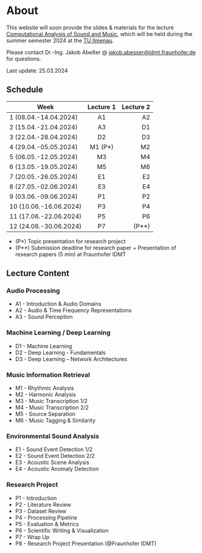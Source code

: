 # About

This website will soon provide the slides & materials for the lecture [Computational Analysis of Sound and Music](https://www.tu-ilmenau.de/modultafeln/?fnqall=201260), 
which will be held during the summer semester 2024 at the [TU Ilmenau](https://www.tu-ilmenau.de/).

Please contact Dr.-Ing. Jakob Abeßer @ <jakob.abesser@idmt.fraunhofer.de> for questions.

Last update: 25.03.2024

## Schedule

| Week                    | Lecture 1 | Lecture 2 | 
|-------------------------|:---------:|----------:|
| 1  (08.04.-14.04.2024)  |    A1     |        A2 |
| 2  (15.04.-21.04.2024)  |    A3     |        D1 |
| 3  (22.04.-28.04.2024)  |    D2     |        D3 |
| 4  (29.04.-05.05.2024)  | M1 (P*)  |        M2 |
| 5  (06.05.-12.05.2024)  |    M3     |        M4 |
| 6  (13.05.-19.05.2024)  |    M5     |        M6 |
| 7  (20.05.-26.05.2024)  |    E1     |        E2 |
| 8  (27.05.-02.06.2024)  |    E3     |        E4 |
| 9  (03.06.-09.06.2024)  |    P1     |        P2 |
| 10  (10.06.-16.06.2024) |    P3     |        P4 |
| 11  (17.06.-22.06.2024) |    P5     |        P6 |
| 12  (24.06.-30.06.2024) |    P7     |    (P**) |

- (P*) Topic presentation for research project
- (P**) Submission deadline for research paper + Presentation of research papers (5 min) at Fraunhofer IDMT

## Lecture Content

### Audio Processing

- A1 - Introduction & Audio Domains
- A2 - Audio & Time Frequency Representations
- A3 - Sound Perception

### Machine Learning / Deep Learning

- D1 - Machine Learning
- D2 - Deep Learning - Fundamentals
- D3 - Deep Learning – Network Architectures

### Music Information Retrieval

- M1 - Rhythmic Analysis
- M2 - Harmonic Analysis
- M3 - Music Transcription 1/2
- M4 - Music Transcription 2/2
- M5 - Source Separation
- M6 - Music Tagging & Similarity

### Environmental Sound Analysis

- E1 - Sound Event Detection 1/2
- E2 - Sound Event Detection 2/2
- E3 - Acoustic Scene Analysis
- E4 - Acoustic Anomaly Detection

### Research Project

- P1 - Introduction
- P2 - Literature Review
- P3 - Dataset Review
- P4 - Processing Pipeline
- P5 - Evaluation & Metrics
- P6 - Scientific Writing & Visualization
- P7 - Wrap Up
- P8 - Research Project Presentation (@Fraunhofer IDMT)

